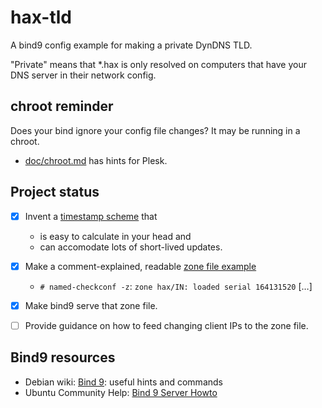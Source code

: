 ﻿
hax-tld
=======
A bind9 config example for making a private DynDNS TLD.

"Private" means that *.hax is only resolved on computers that have your
DNS server in their network config.


chroot reminder
---------------
Does your bind ignore your config file changes? It may be running in a chroot.
  * [doc/chroot.md](doc/chroot.md) has hints for Plesk.



Project status
--------------
  * [x] Invent a [timestamp scheme](doc/ttl-serials.md) that
    * is easy to calculate in your head and
    * can accomodate lots of short-lived updates.
  * [x] Make a comment-explained, readable
        [zone file example](etc/bind/hax.zone.txt)
    * `# named-checkconf -z`: `zone hax/IN: loaded serial 164131520` […]
  * [x] Make bind9 serve that zone file.
  * [ ] Provide guidance on how to feed changing client IPs to the zone file.



Bind9 resources
---------------
  * Debian wiki: [Bind 9](https://wiki.debian.org/Bind9):
    useful hints and commands
  * Ubuntu Community Help:
    [Bind 9 Server Howto](https://help.ubuntu.com/community/BIND9ServerHowto)


